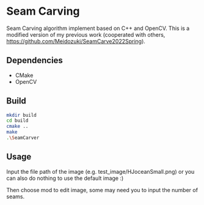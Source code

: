 # Seam Carving

Seam Carving algorithm implement based on C++ and OpenCV. 
This is a modified version of my previous work (cooperated with others, https://github.com/Meidozuki/SeamCarve2022Spring).

## Dependencies

- CMake
- OpenCV

## Build

``` bash
mkdir build
cd build
cmake ..
make
.\SeamCarver
```

## Usage

Input the file path of the image (e.g. test_image/HJoceanSmall.png) or you can also do nothing to use the default image :)

Then choose mod to edit image, some may need you to input the number of seams. 
